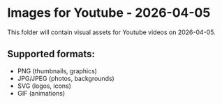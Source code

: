 # Images for Youtube - 2026-04-05

This folder will contain visual assets for Youtube videos on 2026-04-05.

## Supported formats:
- PNG (thumbnails, graphics)
- JPG/JPEG (photos, backgrounds)
- SVG (logos, icons)
- GIF (animations)
